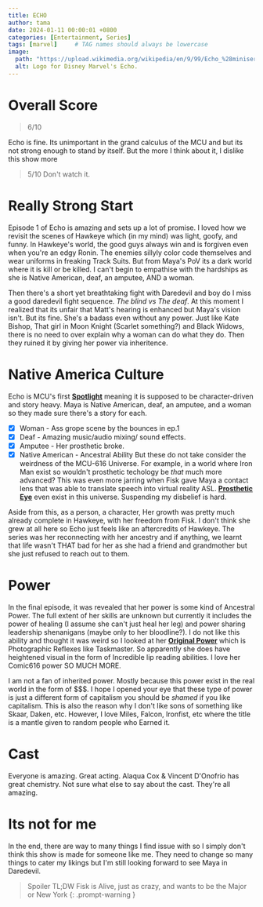 ```yaml
---
title: ECHO
author: tama
date: 2024-01-11 00:00:01 +0800
categories: [Entertainment, Series]
tags: [marvel]     # TAG names should always be lowercase
image:
  path: "https://upload.wikimedia.org/wikipedia/en/9/99/Echo_%28miniseries%29_logo.jpg"
  alt: Logo for Disney Marvel's Echo.
---
```


# Overall Score

> 6/10 

Echo is fine. Its unimportant in the grand calculus of the MCU and but its not strong enough to stand by itself. 
But the more I think about it, I dislike this show more

> 5/10 Don't watch it.

# Really Strong Start

Episode 1 of Echo is amazing and sets up a lot of promise. I loved how we revisit the scenes of Hawkeye which (in my mind) was light, goofy, and funny. In Hawkeye's world, the good guys always win and is forgiven even when you're an edgy Ronin. The enemies sillyly color code themselves and wear uniforms in freaking Track Suits. But from Maya's PoV its a dark world where it is kill or be killed. I can't begin to empathise with the hardships as she is Native American, deaf, an amputee, AND a woman. 

Then there's a short yet breathtaking fight with Daredevil and boy do I miss a good daredevil fight sequence. *The blind vs The deaf*. At this moment I realized that its unfair that Matt's hearing is enhanced but Maya's vision isn't. But its fine. She's a badass even without any power. Just like Kate Bishop, That girl in Moon Knight (Scarlet something?) and Black Widows, there is no need to over explain why a woman can do what they do. Then they ruined it by giving her power via inheritence.

# Native America Culture

Echo is MCU's first [**Spotlight**](https://marvelcinematicuniverse.fandom.com/wiki/Marvel_Spotlight) meaning it is supposed to be character-driven and story heavy. 
Maya is Native American, deaf, an amputee, and a woman so they made sure there's a story for each. 
- [x] Woman - Ass grope scene by the bounces in ep.1
- [x] Deaf - Amazing music/audio mixing/ sound effects.
- [x] Amputee - Her prosthetic broke. 
- [x] Native American - Ancestral Ability
But these do not take consider the weirdness of the MCU-616 Universe. For example, in a world where Iron Man exist so wouldn't prosthetic techology be *that* much more advanced? This was even more jarring when Fisk gave Maya a contact lens that was able to translate speech into virtual reality ASL. [**Prosthetic Eye**](https://marvelcinematicuniverse.fandom.com/wiki/Thor%27s_Prosthetic_Eye) even exist in this universe. Suspending my disbelief is hard. 

Aside from this, as a person, a character, Her growth was pretty much already complete in Hawkeye, with her freedom from Fisk. I don't think she grew at all here so Echo just feels like an aftercredits of Hawkeye. The series was her reconnecting with her ancestry and if anything, we learnt that life wasn't THAT bad for her as she had a friend and grandmother but she just refused to reach out to them. 

# Power 

In the final episode, it was revealed that her power is some kind of Ancestral Power. The full extent of her skills are unknown but currently it includes the power of healing (I assume she can't just heal her leg) and power sharing leadership shenanigans (maybe only to her bloodline?). I do not like this ability and thought it was weird so I looked at her [**Original Power**](https://marvel.fandom.com/wiki/Maya_Lopez_(Earth-616)#Powers) which is Photographic Reflexes like Taskmaster. So apparently she does have heightened visual in the form of Incredible lip reading abilities. I love her Comic616 power SO MUCH MORE.

I am not a fan of inherited power. Mostly because this power exist in the real world in the form of $$$. I hope I opened your eye that these type of power is just a different form of capitalism you should be *shamed* if you like capitalism. This is also the reason why I don't like sons of something like Skaar, Daken, etc. However, I love Miles, Falcon, Ironfist, etc where the title is a mantle given to random people who Earned it. 

# Cast  

Everyone is amazing. Great acting. Alaqua Cox & Vincent D'Onofrio has great chemistry. Not sure what else to say about the cast. They're all amazing.

# Its not for me

In the end, there are way to many things I find issue with so I simply don't think this show is made for someone like me. They need to change so many things to cater my likings but I'm still looking forward to see Maya in Daredevil.

> Spoiler TL;DW Fisk is Alive, just as crazy, and wants to be the Major or New York
{: .prompt-warning }